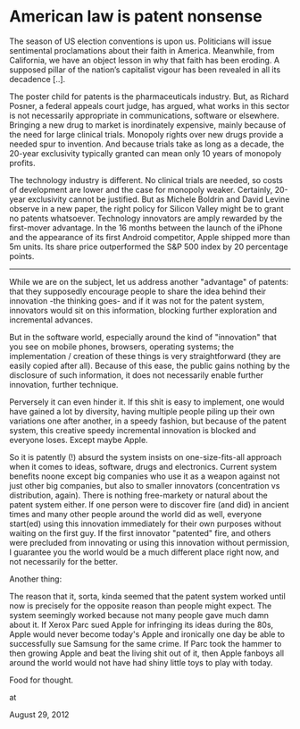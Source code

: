 # American law is patent nonsense
The season of US election conventions is upon us. Politicians will issue sentimental proclamations about their faith in America. Meanwhile, from California, we have an object lesson in why that faith has been eroding. A supposed pillar of the nation’s capitalist vigour has been revealed in all its decadence [..].


The poster child for patents is the pharmaceuticals industry. But, as Richard Posner, a federal appeals court judge, has argued, what works in this sector is not necessarily appropriate in communications, software or elsewhere. Bringing a new drug to market is inordinately expensive, mainly because of the need for large clinical trials. Monopoly rights over new drugs provide a needed spur to invention. And because trials take as long as a decade, the 20-year exclusivity typically granted can mean only 10 years of monopoly profits.


The technology industry is different. No clinical trials are needed, so costs of development are lower and the case for monopoly weaker. Certainly, 20-year exclusivity cannot be justified. But as Michele Boldrin and David Levine observe in a new paper, the right policy for Silicon Valley might be to grant no patents whatsoever. Technology innovators are amply rewarded by the first-mover advantage. In the 16 months between the launch of the iPhone and the appearance of its first Android competitor, Apple shipped more than 5m units. Its share price outperformed the S&P 500 index by 20 percentage points.

---

While we are on the subject, let us  address another "advantage" of patents: that they supposedly encourage people to share the idea behind their innovation -the thinking goes- and if it was not for the patent system, innovators would sit on this information,  blocking further exploration and incremental advances. 

But in the software world, especially around the kind of "innovation" that you see on mobile phones, browsers, operating systems; the implementation / creation of these things is very straightforward (they are easily copied after all). Because of this ease, the public gains nothing by the disclosure of such information, it does not necessarily enable further innovation, further technique.

Perversely it can even hinder it. If this shit is easy to implement, one would have gained a lot by diversity, having multiple people piling up their own variations one after another, in a speedy fashion, but because of the patent system, this creative speedy incremental innovation is blocked and everyone loses. Except maybe Apple. 

So it is patently (!) absurd the system insists on one-size-fits-all approach when it comes to ideas, software, drugs and electronics. Current system benefits noone except big companies who use it as a weapon against not just other big companies, but also to smaller innovators (concentration vs distribution, again). There is nothing free-markety or natural about the patent system either. If one person were to discover fire (and did) in ancient times and many other people around the world did as well, everyone start(ed) using this innovation immediately for their own purposes without waiting on the first guy. If the first innovator "patented" fire, and others were precluded from innovating or using this innovation without permission, I guarantee you the world would be a much different place right now, and not necessarily for the better.

Another  thing:

The reason that it, sorta, kinda seemed that the patent system worked until now is precisely for the  opposite reason than people might expect. The system seemingly worked because not many people gave much damn about it.  If Xerox Parc sued Apple for infringing its ideas during the 80s, Apple would never become today's Apple and ironically one day be able to successfully sue Samsung for the same crime. If Parc took the hammer to then growing Apple and beat the living shit out of it, then Apple fanboys all around the world would not have had shiny little toys to play with today.

Food for thought.







at

August 29, 2012















